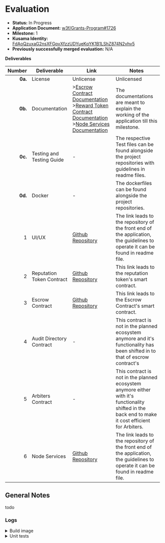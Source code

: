 # Evaluation

- **Status:** In Progress
- **Application Document:** [w3f/Grants-Program#1726](https://github.com/w3f/Grants-Program/blob/master/applications/Security_Marketplace.md)
- **Milestone:** 1
- **Kusama Identity:** [FdAoQzuxaG2nsXFGpvXfzzUDYueKqYK1B1LShZ874N2vhv5](https://sub.id/FdAoQzuxaG2nsXFGpvXfzzUDYueKqYK1B1LShZ874N2vhv5)
- **Previously successfully merged evaluation:** N/A

**Deliverables**


| Number | Deliverable | Link | Notes |
| -----: | ----------- | ----- | ------- |
| **0a.** | License | Unlicense | Unlicensed |
| **0b.** | Documentation | >[Escrow Contract Documentation](https://github.com/ParthChaudhary31/Security_Marketplace_Smartcontract/blob/main/escrow/Escrow%20Doc.pdf) >[Reward Token Contract Documentation](https://github.com/ParthChaudhary31/Security_Marketplace_Smartcontract/blob/main/reward_token/Reward%20Token.pdf) >[Node Services Documentation](https://github.com/ParthChaudhary31/Security_Marketplace_Backend/blob/main/AuditBazaarBackendArchitecture.docx) | The documentations are meant to explain the working of the application till this milestone. |
| **0c.** | Testing and Testing Guide | - | The respective Test files can be found alongside the project repositories with guidelines in readme files. |
| **0d.** | Docker | - | The dockerfiles can be found alongside the project repositories.  |
| 1 | UI/UX | [Github Repository](https://github.com/ParthChaudhary31/Security_Marketplace_Frontend) | The link leads to the repository of the front end of the application, the guidelines to operate it can be found in readme file. |
| 2 | Reputation Token Contract | [Github Repository](https://github.com/ParthChaudhary31/Security_Marketplace_Frontend) | This link leads to the reputation token's smart contract.  |
| 3 | Escrow Contract| [Github Repository](https://github.com/ParthChaudhary31/Security_Marketplace_Frontend) | This link leads to the Escrow Contract's smart contract. |
| 4 | Audit Directory Contract | - | This contract is not in the planned ecosystem anymore and it's functionality has been shifted in to that of escrow contract's |
| 5 | Arbiters Contract | - | This contract is not in the planned ecosystem anymore either with it's functionality shifted in the back end to make it cost efficient for Arbiters. |
| 6 | Node Services | [Github Repository](https://github.com/ParthChaudhary31/Security_Marketplace_Backend) | The link leads to the repository of the front end of the application, the guidelines to operate it can be found in readme file. |

## General Notes

todo

### Logs

<details>

<summary>Build image </summary>

```bash


```

</details>


<details>

<summary> Unit tests </summary>

```bash

```

</details>
